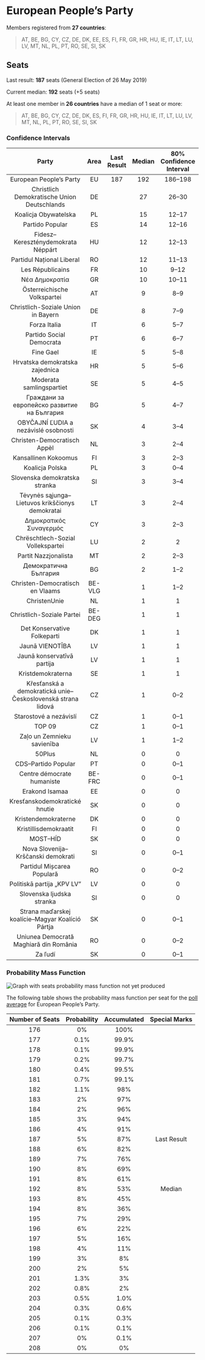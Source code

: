 # European People’s Party

Members registered from **27 countries**:

> AT, BE, BG, CY, CZ, DE, DK, EE, ES, FI, FR, GR, HR, HU, IE, IT, LT, LU, LV, MT, NL, PL, PT, RO, SE, SI, SK

## Seats

Last result: **187** seats (General Election of 26 May 2019)

Current median: **192** seats (+5 seats)

At least one member in **26 countries** have a median of 1 seat or more:

> AT, BE, BG, CY, CZ, DE, DK, ES, FI, FR, GR, HR, HU, IE, IT, LT, LU, LV, MT, NL, PL, PT, RO, SE, SI, SK

### Confidence Intervals

| Party | Area | Last Result | Median | 80% Confidence Interval | 90% Confidence Interval | 95% Confidence Interval | 99% Confidence Interval |
|:-----:|:----:|:-----------:|:------:|:-----------------------:|:-----------------------:|:-----------------------:|:-----------------------:|
| European People’s Party | EU | 187 | 192 | 186–198 | 184–199 | 182–201 | 179–204 |
| Christlich Demokratische Union Deutschlands | DE | | 27 | 26–30 | 26–31 | 25–32 | 25–32 |
| Koalicja Obywatelska | PL | | 15 | 12–17 | 12–18 | 12–18 | 11–19 |
| Partido Popular | ES | | 14 | 12–16 | 12–16 | 11–17 | 11–17 |
| Fidesz–Kereszténydemokrata Néppárt | HU | | 12 | 12–13 | 11–13 | 11–14 | 11–14 |
| Partidul Național Liberal | RO | | 12 | 11–13 | 11–14 | 10–14 | 10–14 |
| Les Républicains | FR | | 10 | 9–12 | 9–12 | 8–12 | 8–13 |
| Νέα Δημοκρατία | GR | | 10 | 10–11 | 10–11 | 9–11 | 9–12 |
| Österreichische Volkspartei | AT | | 9 | 8–9 | 8–9 | 8–10 | 7–10 |
| Christlich-Soziale Union in Bayern | DE | | 8 | 7–9 | 7–9 | 7–10 | 6–11 |
| Forza Italia | IT | | 6 | 5–7 | 5–7 | 4–8 | 4–8 |
| Partido Social Democrata | PT | | 6 | 6–7 | 5–7 | 5–7 | 5–8 |
| Fine Gael | IE | | 5 | 5–8 | 5–8 | 4–8 | 3–8 |
| Hrvatska demokratska zajednica | HR | | 5 | 5–6 | 4–6 | 4–6 | 4–6 |
| Moderata samlingspartiet | SE | | 5 | 4–5 | 4–5 | 4–5 | 4–5 |
| Граждани за европейско развитие на България | BG | | 5 | 4–7 | 4–8 | 4–8 | 3–8 |
| OBYČAJNÍ ĽUDIA a nezávislé osobnosti | SK | | 4 | 3–4 | 3–4 | 3–4 | 3–4 |
| Christen-Democratisch Appèl | NL | | 3 | 2–4 | 2–4 | 2–4 | 2–4 |
| Kansallinen Kokoomus | FI | | 3 | 2–3 | 2–3 | 2–3 | 2–3 |
| Koalicja Polska | PL | | 3 | 0–4 | 0–4 | 0–4 | 0–4 |
| Slovenska demokratska stranka | SI | | 3 | 3–4 | 3–4 | 3–4 | 3–4 |
| Tėvynės sąjunga–Lietuvos krikščionys demokratai | LT | | 3 | 2–4 | 2–4 | 2–4 | 2–4 |
| Δημοκρατικός Συναγερμός | CY | | 3 | 2–3 | 2–3 | 2–3 | 2–3 |
| Chrëschtlech-Sozial Vollekspartei | LU | | 2 | 2 | 2 | 2–3 | 2–3 |
| Partit Nazzjonalista | MT | | 2 | 2–3 | 1–3 | 1–3 | 1–3 |
| Демократична България | BG | | 2 | 1–2 | 0–2 | 0–2 | 0–3 |
| Christen-Democratisch en Vlaams | BE-VLG | | 1 | 1–2 | 1–2 | 1–2 | 1–2 |
| ChristenUnie | NL | | 1 | 1 | 0–1 | 0–2 | 0–2 |
| Christlich-Soziale Partei | BE-DEG | | 1 | 1 | 1 | 1 | 1 |
| Det Konservative Folkeparti | DK | | 1 | 1 | 1 | 1 | 1–2 |
| Jaunā VIENOTĪBA | LV | | 1 | 1 | 1–2 | 1–2 | 1–2 |
| Jaunā konservatīvā partija | LV | | 1 | 1 | 1 | 1 | 0–1 |
| Kristdemokraterna | SE | | 1 | 1 | 1–2 | 1–2 | 1–2 |
| Křesťanská a demokratická unie–Československá strana lidová | CZ | | 1 | 0–2 | 0–2 | 0–2 | 0–2 |
| Starostové a nezávislí | CZ | | 1 | 0–1 | 0–2 | 0–2 | 0–2 |
| TOP 09 | CZ | | 1 | 0–1 | 0–2 | 0–2 | 0–2 |
| Zaļo un Zemnieku savienība | LV | | 1 | 1–2 | 1–2 | 1–2 | 1–2 |
| 50Plus | NL | | 0 | 0 | 0 | 0 | 0 |
| CDS–Partido Popular | PT | | 0 | 0–1 | 0–1 | 0–1 | 0–1 |
| Centre démocrate humaniste | BE-FRC | | 0 | 0–1 | 0–1 | 0–1 | 0–1 |
| Erakond Isamaa | EE | | 0 | 0 | 0 | 0 | 0 |
| Kresťanskodemokratické hnutie | SK | | 0 | 0 | 0–1 | 0–1 | 0–1 |
| Kristendemokraterne | DK | | 0 | 0 | 0 | 0 | 0 |
| Kristillisdemokraatit | FI | | 0 | 0 | 0 | 0 | 0 |
| MOST–HÍD | SK | | 0 | 0 | 0 | 0 | 0 |
| Nova Slovenija–Krščanski demokrati | SI | | 0 | 0–1 | 0–1 | 0–1 | 0–1 |
| Partidul Mișcarea Populară | RO | | 0 | 0–2 | 0–2 | 0–2 | 0–2 |
| Politiskā partija „KPV LV” | LV | | 0 | 0 | 0 | 0 | 0 |
| Slovenska ljudska stranka | SI | | 0 | 0 | 0 | 0 | 0 |
| Strana maďarskej koalície–Magyar Koalíció Pártja | SK | | 0 | 0–1 | 0–1 | 0–1 | 0–1 |
| Uniunea Democrată Maghiară din România | RO | | 0 | 0–2 | 0–2 | 0–2 | 0–3 |
| Za ľudí | SK | | 0 | 0–1 | 0–1 | 0–1 | 0–1 |

### Probability Mass Function

![Graph with seats probability mass function not yet produced](average-2020-08-31-seats-pmf-europeanpeople’sparty.png "Seats Probability Mass Function")

The following table shows the probability mass function per seat for the [poll average](average-2020-08-31.html) for European People’s Party.

| Number of Seats | Probability | Accumulated | Special Marks |
|:---------------:|:-----------:|:-----------:|:-------------:|
| 176 | 0% | 100% |  |
| 177 | 0.1% | 99.9% |  |
| 178 | 0.1% | 99.9% |  |
| 179 | 0.2% | 99.7% |  |
| 180 | 0.4% | 99.5% |  |
| 181 | 0.7% | 99.1% |  |
| 182 | 1.1% | 98% |  |
| 183 | 2% | 97% |  |
| 184 | 2% | 96% |  |
| 185 | 3% | 94% |  |
| 186 | 4% | 91% |  |
| 187 | 5% | 87% | Last Result |
| 188 | 6% | 82% |  |
| 189 | 7% | 76% |  |
| 190 | 8% | 69% |  |
| 191 | 8% | 61% |  |
| 192 | 8% | 53% | Median |
| 193 | 8% | 45% |  |
| 194 | 8% | 36% |  |
| 195 | 7% | 29% |  |
| 196 | 6% | 22% |  |
| 197 | 5% | 16% |  |
| 198 | 4% | 11% |  |
| 199 | 3% | 8% |  |
| 200 | 2% | 5% |  |
| 201 | 1.3% | 3% |  |
| 202 | 0.8% | 2% |  |
| 203 | 0.5% | 1.0% |  |
| 204 | 0.3% | 0.6% |  |
| 205 | 0.1% | 0.3% |  |
| 206 | 0.1% | 0.1% |  |
| 207 | 0% | 0.1% |  |
| 208 | 0% | 0% |  |


